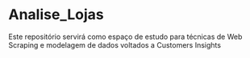 # Analise_Lojas

Este repositório servirá como espaço de estudo para técnicas de Web Scraping e modelagem de dados voltados a Customers Insights 

